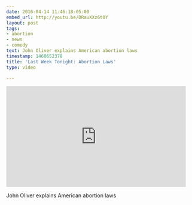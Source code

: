 ```yaml
---
date: 2016-04-14 11:46:18-05:00
embed_url: http://youtu.be/DRauXXz6t0Y
layout: post
tags:
- abortion
- news
- comedy
text: John Oliver explains American abortion laws
timestamp: 1460652378
title: 'Last Week Tonight: Abortion Laws'
type: video

---
```

<iframe width="480" height="270" src="https://www.youtube.com/embed/DRauXXz6t0Y?feature=oembed" frameborder="0" allowfullscreen></iframe>

John Oliver explains American abortion laws